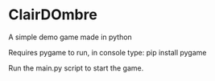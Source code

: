 # ClairDOmbre
A simple demo game made in python

Requires pygame to run, in console type: pip install pygame

Run the main.py script to start the game.
